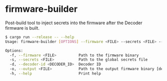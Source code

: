 # firmware-builder

Post-build tool to inject secrets into the firmware after the Decoder firmware is built.

```sh
$ cargo run --release -- --help
Usage: firmware-builder [OPTIONS] --firmware <FILE> --secrets <FILE> --decoder-id <DECODER_ID>

Options:
  -f, --firmware <FILE>          Path to the firmware binary
  -s, --secrets <FILE>           Path to the global secrets file
  -d, --decoder-id <DECODER_ID>  Decoder ID
  -o, --output <FILE>            Path to the output firmware binary [default: ./out/max78000.bin]
  -h, --help                     Print help
```